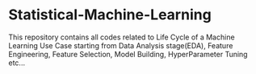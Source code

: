 # Statistical-Machine-Learning
This repository contains all codes related to Life Cycle of a Machine Learning Use Case starting from Data Analysis stage(EDA), Feature Engineering, Feature Selection, Model Building, HyperParameter Tuning etc...
